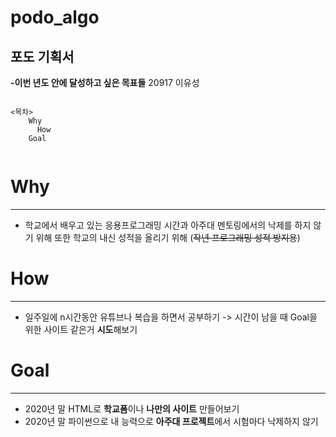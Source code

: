 # podo_algo
## 포도 기획서 ##
**-이번 년도 안에 달성하고 싶은 목표들**
20917 이유성   

```

<목차>  
    Why
	  How
    Goal 
  
 ```
    
# Why #
----------------------------------------------------------------------------------------------------------------------------------------
- 학교에서 배우고 있는 응용프로그래밍 시간과  아주대 멘토링에서의 낙제를 하지 않기 위해 또한 학교의 내신 성적을 올리기 위해  (~~작년 프로그래밍 성적 방지용~~)


# How #
---------------------------------------------------------------------------------------------------------------------------------------
- 일주일에 n시간동안 유튜브나 복습을 하면서 공부하기 -> 시간이 남을 때 Goal을 위한 사이트 같은거 **시도**해보기 


# Goal #
--------------------------------------------------------------------------------------------------------------------------------------
- 2020년 말 HTML로 **학교폼**이나 **나만의 사이트**  만들어보기
- 2020년 말 파이썬으로 내 능력으로 **아주대 프로젝트**에서 시험마다 낙제하지 않기   

